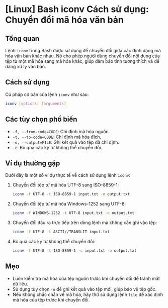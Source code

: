 # [Linux] Bash iconv Cách sử dụng: Chuyển đổi mã hóa văn bản

## Tổng quan
Lệnh `iconv` trong Bash được sử dụng để chuyển đổi giữa các định dạng mã hóa văn bản khác nhau. Nó cho phép người dùng chuyển đổi nội dung của tệp từ một mã hóa sang mã hóa khác, giúp đảm bảo tính tương thích và dễ dàng xử lý văn bản.

## Cách sử dụng
Cú pháp cơ bản của lệnh `iconv` như sau:

```bash
iconv [options] [arguments]
```

## Các tùy chọn phổ biến
- `-f, --from-code=CODE`: Chỉ định mã hóa nguồn.
- `-t, --to-code=CODE`: Chỉ định mã hóa đích.
- `-o, --output=FILE`: Ghi kết quả vào tệp đã chỉ định.
- `-c`: Bỏ qua các ký tự không thể chuyển đổi.

## Ví dụ thường gặp
Dưới đây là một số ví dụ thực tế về cách sử dụng lệnh `iconv`:

1. Chuyển đổi tệp từ mã hóa UTF-8 sang ISO-8859-1:
   ```bash
   iconv -f UTF-8 -t ISO-8859-1 input.txt -o output.txt
   ```

2. Chuyển đổi tệp từ mã hóa Windows-1252 sang UTF-8:
   ```bash
   iconv -f WINDOWS-1252 -t UTF-8 input.txt -o output.txt
   ```

3. Chuyển đổi đầu ra trực tiếp trên dòng lệnh mà không cần ghi vào tệp:
   ```bash
   iconv -f UTF-8 -t ASCII//TRANSLIT input.txt
   ```

4. Bỏ qua các ký tự không thể chuyển đổi:
   ```bash
   iconv -f UTF-8 -t ISO-8859-1 -c input.txt -o output.txt
   ```

## Mẹo
- Luôn kiểm tra mã hóa của tệp nguồn trước khi chuyển đổi để tránh mất dữ liệu.
- Sử dụng tùy chọn `-o` để ghi kết quả vào tệp mới, giúp bảo vệ tệp gốc.
- Nếu không chắc chắn về mã hóa, hãy thử sử dụng lệnh `file` để xác định mã hóa của tệp trước khi chuyển đổi.